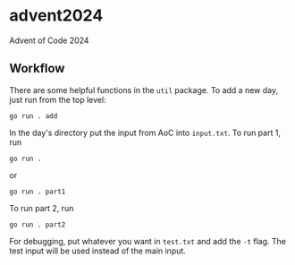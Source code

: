 # advent2024

Advent of Code 2024

## Workflow

There are some helpful functions in the `util` package. To add a new day, just run from the top level:

```
go run . add
```

In the day's directory put the input from AoC into `input.txt`. To run part 1, run

```
go run .
```

or

```
go run . part1
```

To run part 2, run

```
go run . part2
```

For debugging, put whatever you want in `test.txt` and add the `-t` flag. The test input will be used instead of the main input.
